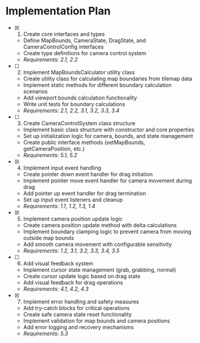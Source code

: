 # Implementation Plan

- [x] 1. Create core interfaces and types
  - Define MapBounds, CameraState, DragState, and CameraControlConfig interfaces
  - Create type definitions for camera control system
  - _Requirements: 2.1, 2.2_

- [ ] 2. Implement MapBoundsCalculator utility class
  - Create utility class for calculating map boundaries from tilemap data
  - Implement static methods for different boundary calculation scenarios
  - Add viewport bounds calculation functionality
  - Write unit tests for boundary calculations
  - _Requirements: 2.1, 2.2, 3.1, 3.2, 3.3, 3.4_

- [ ] 3. Create CameraControlSystem class structure
  - Implement basic class structure with constructor and core properties
  - Set up initialization logic for camera, bounds, and state management
  - Create public interface methods (setMapBounds, getCameraPosition, etc.)
  - _Requirements: 5.1, 5.2_

- [x] 4. Implement input event handling
  - Create pointer down event handler for drag initiation
  - Implement pointer move event handler for camera movement during drag
  - Add pointer up event handler for drag termination
  - Set up input event listeners and cleanup
  - _Requirements: 1.1, 1.2, 1.3, 1.4_

- [x] 5. Implement camera position update logic
  - Create camera position update method with delta calculations
  - Implement boundary clamping logic to prevent camera from moving outside map bounds
  - Add smooth camera movement with configurable sensitivity
  - _Requirements: 1.2, 3.1, 3.2, 3.3, 3.4, 3.5_

- [ ] 6. Add visual feedback system
  - Implement cursor state management (grab, grabbing, normal)
  - Create cursor update logic based on drag state
  - Add visual feedback for drag operations
  - _Requirements: 4.1, 4.2, 4.3_

- [x] 7. Implement error handling and safety measures
  - Add try-catch blocks for critical operations
  - Create safe camera state reset functionality
  - Implement validation for map bounds and camera positions
  - Add error logging and recovery mechanisms
  - _Requirements: 5.3_
